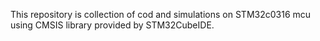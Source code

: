 This repository is collection of cod and simulations on STM32c0316 mcu using CMSIS library provided by STM32CubeIDE.
